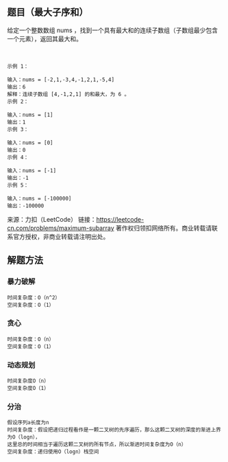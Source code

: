 ## 题目（最大子序和）
给定一个整数数组 nums ，找到一个具有最大和的连续子数组（子数组最少包含一个元素），返回其最大和。

 

    示例 1：
    
    输入：nums = [-2,1,-3,4,-1,2,1,-5,4]
    输出：6
    解释：连续子数组 [4,-1,2,1] 的和最大，为 6 。
    示例 2：
    
    输入：nums = [1]
    输出：1
    示例 3：
    
    输入：nums = [0]
    输出：0
    示例 4：
    
    输入：nums = [-1]
    输出：-1
    示例 5：
    
    输入：nums = [-100000]
    输出：-100000

来源：力扣（LeetCode）
链接：https://leetcode-cn.com/problems/maximum-subarray
著作权归领扣网络所有。商业转载请联系官方授权，非商业转载请注明出处。

## 解题方法
### 暴力破解
    时间复杂度：O（n^2）
    空间复杂度：O（1）
### 贪心
    时间复杂度：O（n）
    空间复杂度：O（1）
### 动态规划
    时间复杂度O（n）
    空间复杂度O（1）
### 分治
    假设序列a长度为n
    时间复杂度：假设把递归过程看作是一颗二叉树的先序遍历，那么这颗二叉树的深度的渐进上界为O（logn），
    这里总的时间相当于遍历这颗二叉树的所有节点，所以渐进时间复杂度为O（n）
    空间复杂度：递归使用O（logn）栈空间
